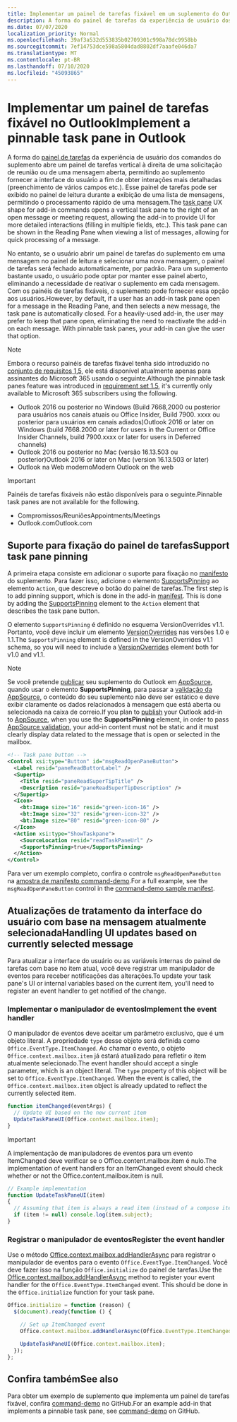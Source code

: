 ```yaml
---
title: Implementar um painel de tarefas fixável em um suplemento do Outlook
description: A forma do painel de tarefas da experiência de usuário dos comandos do suplemento abre um painel de tarefas vertical à direita de uma solicitação de reunião ou de uma mensagem aberta, permitindo ao suplemento fornecer à interface do usuário interações mais detalhadas.
ms.date: 07/07/2020
localization_priority: Normal
ms.openlocfilehash: 39af3a532d553835b02709301c998a78dc9958bb
ms.sourcegitcommit: 7ef14753dce598a5804dad8802df7aaafe046da7
ms.translationtype: MT
ms.contentlocale: pt-BR
ms.lasthandoff: 07/10/2020
ms.locfileid: "45093865"
---
```

# <a name="implement-a-pinnable-task-pane-in-outlook"></a><span data-ttu-id="6d1dd-103">Implementar um painel de tarefas fixável no Outlook</span><span class="sxs-lookup"><span data-stu-id="6d1dd-103">Implement a pinnable task pane in Outlook</span></span>

<span data-ttu-id="6d1dd-p101">A forma do [painel de tarefas](add-in-commands-for-outlook.md#launching-a-task-pane) da experiência de usuário dos comandos do suplemento abre um painel de tarefas vertical à direita de uma solicitação de reunião ou de uma mensagem aberta, permitindo ao suplemento fornecer a interface do usuário a fim de obter interações mais detalhadas (preenchimento de vários campos etc.). Esse painel de tarefas pode ser exibido no painel de leitura durante a exibição de uma lista de mensagens, permitindo o processamento rápido de uma mensagem.</span><span class="sxs-lookup"><span data-stu-id="6d1dd-p101">The [task pane](add-in-commands-for-outlook.md#launching-a-task-pane) UX shape for add-in commands opens a vertical task pane to the right of an open message or meeting request, allowing the add-in to provide UI for more detailed interactions (filling in multiple fields, etc.). This task pane can be shown in the Reading Pane when viewing a list of messages, allowing for quick processing of a message.</span></span>

<span data-ttu-id="6d1dd-p102">No entanto, se o usuário abrir um painel de tarefas do suplemento em uma mensagem no painel de leitura e selecionar uma nova mensagem, o painel de tarefas será fechado automaticamente, por padrão. Para um suplemento bastante usado, o usuário pode optar por manter esse painel aberto, eliminando a necessidade de reativar o suplemento em cada mensagem. Com os painéis de tarefas fixáveis, o suplemento pode fornecer essa opção aos usuários.</span><span class="sxs-lookup"><span data-stu-id="6d1dd-p102">However, by default, if a user has an add-in task pane open for a message in the Reading Pane, and then selects a new message, the task pane is automatically closed. For a heavily-used add-in, the user may prefer to keep that pane open, eliminating the need to reactivate the add-in on each message. With pinnable task panes, your add-in can give the user that option.</span></span>

> [!NOTE]
> <span data-ttu-id="6d1dd-109">Embora o recurso painéis de tarefas fixável tenha sido introduzido no [conjunto de requisitos 1,5](../reference/objectmodel/requirement-set-1.5/outlook-requirement-set-1.5.md), ele está disponível atualmente apenas para assinantes do Microsoft 365 usando o seguinte.</span><span class="sxs-lookup"><span data-stu-id="6d1dd-109">Although the pinnable task panes feature was introduced in [requirement set 1.5](../reference/objectmodel/requirement-set-1.5/outlook-requirement-set-1.5.md), it's currently only available to Microsoft 365 subscribers using the following.</span></span>
> - <span data-ttu-id="6d1dd-110">Outlook 2016 ou posterior no Windows (Build 7668,2000 ou posterior para usuários nos canais atuais ou Office Insider, Build 7900. xxxx ou posterior para usuários em canais adiados)</span><span class="sxs-lookup"><span data-stu-id="6d1dd-110">Outlook 2016 or later on Windows (build 7668.2000 or later for users in the Current or Office Insider Channels, build 7900.xxxx or later for users in Deferred channels)</span></span>
> - <span data-ttu-id="6d1dd-111">Outlook 2016 ou posterior no Mac (versão 16.13.503 ou posterior)</span><span class="sxs-lookup"><span data-stu-id="6d1dd-111">Outlook 2016 or later on Mac (version 16.13.503 or later)</span></span>
> - <span data-ttu-id="6d1dd-112">Outlook na Web moderno</span><span class="sxs-lookup"><span data-stu-id="6d1dd-112">Modern Outlook on the web</span></span>

> [!IMPORTANT]
> <span data-ttu-id="6d1dd-113">Painéis de tarefas fixáveis não estão disponíveis para o seguinte.</span><span class="sxs-lookup"><span data-stu-id="6d1dd-113">Pinnable task panes are not available for the following.</span></span>
> - <span data-ttu-id="6d1dd-114">Compromissos/Reuniões</span><span class="sxs-lookup"><span data-stu-id="6d1dd-114">Appointments/Meetings</span></span>
> - <span data-ttu-id="6d1dd-115">Outlook.com</span><span class="sxs-lookup"><span data-stu-id="6d1dd-115">Outlook.com</span></span>

## <a name="support-task-pane-pinning"></a><span data-ttu-id="6d1dd-116">Suporte para fixação do painel de tarefas</span><span class="sxs-lookup"><span data-stu-id="6d1dd-116">Support task pane pinning</span></span>

<span data-ttu-id="6d1dd-p103">A primeira etapa consiste em adicionar o suporte para fixação no [manifesto](manifests.md) do suplemento. Para fazer isso, adicione o elemento [SupportsPinning](../reference/manifest/action.md#supportspinning) ao elemento `Action`, que descreve o botão do painel de tarefas.</span><span class="sxs-lookup"><span data-stu-id="6d1dd-p103">The first step is to add pinning support, which is done in the add-in [manifest](manifests.md). This is done by adding the [SupportsPinning](../reference/manifest/action.md#supportspinning) element to the `Action` element that describes the task pane button.</span></span>

<span data-ttu-id="6d1dd-119">O elemento `SupportsPinning` é definido no esquema VersionOverrides v1.1. Portanto, você deve incluir um elemento [VersionOverrides](../reference/manifest/versionoverrides.md) nas versões 1.0 e 1.1.</span><span class="sxs-lookup"><span data-stu-id="6d1dd-119">The `SupportsPinning` element is defined in the VersionOverrides v1.1 schema, so you will need to include a [VersionOverrides](../reference/manifest/versionoverrides.md) element both for v1.0 and v1.1.</span></span>

> [!NOTE]
> <span data-ttu-id="6d1dd-120">Se você pretende [publicar](../publish/publish.md) seu suplemento do Outlook em [AppSource](https://appsource.microsoft.com), quando usar o elemento **SupportsPinning**, para passar a [validação da AppSource](/legal/marketplace/certification-policies), o conteúdo do seu suplemento não deve ser estático e deve exibir claramente os dados relacionados à mensagem que está aberta ou selecionada na caixa de correio.</span><span class="sxs-lookup"><span data-stu-id="6d1dd-120">If you plan to [publish](../publish/publish.md) your Outlook add-in to [AppSource](https://appsource.microsoft.com), when you use the **SupportsPinning** element, in order to pass [AppSource validation](/legal/marketplace/certification-policies), your add-in content must not be static and it must clearly display data related to the message that is open or selected in the mailbox.</span></span>

```xml
<!-- Task pane button -->
<Control xsi:type="Button" id="msgReadOpenPaneButton">
  <Label resid="paneReadButtonLabel" />
  <Supertip>
    <Title resid="paneReadSuperTipTitle" />
    <Description resid="paneReadSuperTipDescription" />
  </Supertip>
  <Icon>
    <bt:Image size="16" resid="green-icon-16" />
    <bt:Image size="32" resid="green-icon-32" />
    <bt:Image size="80" resid="green-icon-80" />
  </Icon>
  <Action xsi:type="ShowTaskpane">
    <SourceLocation resid="readTaskPaneUrl" />
    <SupportsPinning>true</SupportsPinning>
  </Action>
</Control>
```

<span data-ttu-id="6d1dd-121">Para ver um exemplo completo, confira o controle `msgReadOpenPaneButton` na [amostra de manifesto command-demo](https://github.com/OfficeDev/outlook-add-in-command-demo/blob/master/command-demo-manifest.xml).</span><span class="sxs-lookup"><span data-stu-id="6d1dd-121">For a full example, see the `msgReadOpenPaneButton` control in the [command-demo sample manifest](https://github.com/OfficeDev/outlook-add-in-command-demo/blob/master/command-demo-manifest.xml).</span></span>

## <a name="handling-ui-updates-based-on-currently-selected-message"></a><span data-ttu-id="6d1dd-122">Atualizações de tratamento da interface do usuário com base na mensagem atualmente selecionada</span><span class="sxs-lookup"><span data-stu-id="6d1dd-122">Handling UI updates based on currently selected message</span></span>

<span data-ttu-id="6d1dd-123">Para atualizar a interface do usuário ou as variáveis internas do painel de tarefas com base no item atual, você deve registrar um manipulador de eventos para receber notificações das alterações.</span><span class="sxs-lookup"><span data-stu-id="6d1dd-123">To update your task pane's UI or internal variables based on the current item, you'll need to register an event handler to get notified of the change.</span></span>

### <a name="implement-the-event-handler"></a><span data-ttu-id="6d1dd-124">Implementar o manipulador de eventos</span><span class="sxs-lookup"><span data-stu-id="6d1dd-124">Implement the event handler</span></span>

<span data-ttu-id="6d1dd-p104">O manipulador de eventos deve aceitar um parâmetro exclusivo, que é um objeto literal. A propriedade `type` desse objeto será definida como `Office.EventType.ItemChanged`. Ao chamar o evento, o objeto `Office.context.mailbox.item` já estará atualizado para refletir o item atualmente selecionado.</span><span class="sxs-lookup"><span data-stu-id="6d1dd-p104">The event handler should accept a single parameter, which is an object literal. The `type` property of this object will be set to `Office.EventType.ItemChanged`. When the event is called, the `Office.context.mailbox.item` object is already updated to reflect the currently selected item.</span></span>

```js
function itemChanged(eventArgs) {
  // Update UI based on the new current item
  UpdateTaskPaneUI(Office.context.mailbox.item);
}
```

> [!IMPORTANT]
> <span data-ttu-id="6d1dd-128">A implementação de manipuladores de eventos para um evento ItemChanged deve verificar se o Office.content.mailbox.item é nulo.</span><span class="sxs-lookup"><span data-stu-id="6d1dd-128">The implementation of event handlers for an ItemChanged event should check whether or not the Office.content.mailbox.item is null.</span></span>
>
> ```js
> // Example implementation
> function UpdateTaskPaneUI(item)
> {
>   // Assuming that item is always a read item (instead of a compose item).
>   if (item != null) console.log(item.subject);
> }
> ```

### <a name="register-the-event-handler"></a><span data-ttu-id="6d1dd-129">Registrar o manipulador de eventos</span><span class="sxs-lookup"><span data-stu-id="6d1dd-129">Register the event handler</span></span>

<span data-ttu-id="6d1dd-p105">Use o método [Office.context.mailbox.addHandlerAsync](../reference/objectmodel/preview-requirement-set/office.context.mailbox.md#methods) para registrar o manipulador de eventos para o evento `Office.EventType.ItemChanged`. Você deve fazer isso na função `Office.initialize` do painel de tarefas.</span><span class="sxs-lookup"><span data-stu-id="6d1dd-p105">Use the [Office.context.mailbox.addHandlerAsync](../reference/objectmodel/preview-requirement-set/office.context.mailbox.md#methods) method to register your event handler for the `Office.EventType.ItemChanged` event. This should be done in the `Office.initialize` function for your task pane.</span></span>

```js
Office.initialize = function (reason) {
  $(document).ready(function () {

    // Set up ItemChanged event
    Office.context.mailbox.addHandlerAsync(Office.EventType.ItemChanged, itemChanged);

    UpdateTaskPaneUI(Office.context.mailbox.item);
  });
};
```

## <a name="see-also"></a><span data-ttu-id="6d1dd-132">Confira também</span><span class="sxs-lookup"><span data-stu-id="6d1dd-132">See also</span></span>

<span data-ttu-id="6d1dd-133">Para obter um exemplo de suplemento que implementa um painel de tarefas fixável, confira [command-demo](https://github.com/OfficeDev/outlook-add-in-command-demo) no GitHub.</span><span class="sxs-lookup"><span data-stu-id="6d1dd-133">For an example add-in that implements a pinnable task pane, see [command-demo](https://github.com/OfficeDev/outlook-add-in-command-demo) on GitHub.</span></span>
